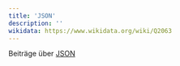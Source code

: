 ```yaml
---
title: 'JSON'
description: ''
wikidata: https://www.wikidata.org/wiki/Q2063
---
```


Beiträge über [JSON](https://de.wikipedia.org/wiki/JSON)
